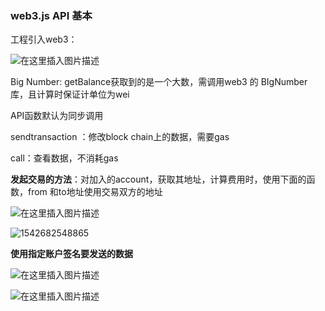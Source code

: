 ### web3.js API 基本

工程引入web3：

![在这里插入图片描述](https://img-blog.csdnimg.cn/20181120102950260.png)

Big Number: getBalance获取到的是一个大数，需调用web3 的 BIgNumber 库，且计算时保证计单位为wei

API函数默认为同步调用



sendtransaction ：修改block chain上的数据，需要gas

call：查看数据，不消耗gas



**发起交易的方法**：对加入的account，获取其地址，计算费用时，使用下面的函数，from 和to地址使用交易双方的地址



![在这里插入图片描述](https://img-blog.csdnimg.cn/20181120105509812.png?x-oss-process=image/watermark,type_ZmFuZ3poZW5naGVpdGk,shadow_10,text_aHR0cHM6Ly9ibG9nLmNzZG4ubmV0L3FxXzM2MzAzODYy,size_16,color_FFFFFF,t_70)

![1542682548865](C:\Users\林俊浩\AppData\Roaming\Typora\typora-user-images\1542682548865.png)

**使用指定账户签名要发送的数据**

![在这里插入图片描述](https://img-blog.csdnimg.cn/20181120110216952.png?x-oss-process=image/watermark,type_ZmFuZ3poZW5naGVpdGk,shadow_10,text_aHR0cHM6Ly9ibG9nLmNzZG4ubmV0L3FxXzM2MzAzODYy,size_16,color_FFFFFF,t_70)

![在这里插入图片描述](https://img-blog.csdnimg.cn/20181120110258270.png?x-oss-process=image/watermark,type_ZmFuZ3poZW5naGVpdGk,shadow_10,text_aHR0cHM6Ly9ibG9nLmNzZG4ubmV0L3FxXzM2MzAzODYy,size_16,color_FFFFFF,t_70)

